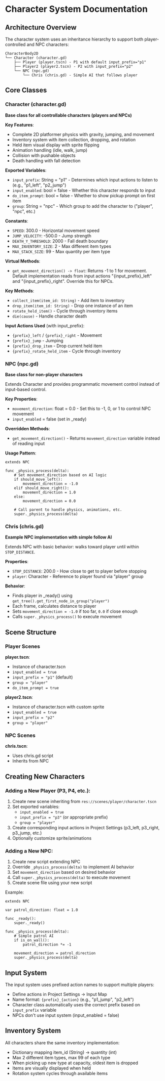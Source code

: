 # Character System Documentation

## Architecture Overview

The character system uses an inheritance hierarchy to support both player-controlled and NPC characters:

```
CharacterBody2D
└── Character (character.gd)
    ├── Player (player.tscn) - P1 with default input_prefix="p1"
    ├── Player2 (player2.tscn) - P2 with input_prefix="p2"
    └── NPC (npc.gd)
        └── Chris (chris.gd) - Simple AI that follows player
```

## Core Classes

### Character (character.gd)
**Base class for all controllable characters (players and NPCs)**

**Key Features**:
- Complete 2D platformer physics with gravity, jumping, and movement
- Inventory system with item collection, dropping, and rotation
- Held item visual display with sprite flipping
- Animation handling (idle, walk, jump)
- Collision with pushable objects
- Death handling with fall detection

**Exported Variables**:
- `input_prefix`: String = "p1" - Determines which input actions to listen to (e.g., "p1_left", "p2_jump")
- `input_enabled`: bool = false - Whether this character responds to input
- `do_item_prompt`: bool = false - Whether to show pickup prompt on first item
- `group`: String = "npc" - Which group to add the character to ("player", "npc", etc.)

**Constants**:
- `SPEED`: 300.0 - Horizontal movement speed
- `JUMP_VELOCITY`: -500.0 - Jump strength
- `DEATH_Y_THRESHOLD`: 2000 - Fall death boundary
- `MAX_INVENTORY_SIZE`: 2 - Max different item types
- `MAX_STACK_SIZE`: 99 - Max quantity per item type

**Virtual Methods**:
- `get_movement_direction() -> float`: Returns -1 to 1 for movement. Default implementation reads from input actions "{input_prefix}_left" and "{input_prefix}_right". Override this for NPCs.

**Key Methods**:
- `collect_item(item_id: String)` - Add item to inventory
- `drop_item(item_id: String)` - Drop one instance of an item
- `rotate_held_item()` - Cycle through inventory items
- `die(cause)` - Handle character death

**Input Actions Used** (with input_prefix):
- `{prefix}_left` / `{prefix}_right` - Movement
- `{prefix}_jump` - Jumping
- `{prefix}_drop_item` - Drop current held item
- `{prefix}_rotate_held_item` - Cycle through inventory

### NPC (npc.gd)
**Base class for non-player characters**

Extends Character and provides programmatic movement control instead of input-based control.

**Key Properties**:
- `movement_direction`: float = 0.0 - Set this to -1, 0, or 1 to control NPC movement
- `input_enabled` = false (set in _ready)

**Overridden Methods**:
- `get_movement_direction()` - Returns `movement_direction` variable instead of reading input

**Usage Pattern**:
```gdscript
extends NPC

func _physics_process(delta):
	# Set movement_direction based on AI logic
	if should_move_left():
		movement_direction = -1.0
	elif should_move_right():
		movement_direction = 1.0
	else:
		movement_direction = 0.0

	# Call parent to handle physics, animations, etc.
	super._physics_process(delta)
```

### Chris (chris.gd)
**Example NPC implementation with simple follow AI**

Extends NPC with basic behavior: walks toward player until within `STOP_DISTANCE`.

**Properties**:
- `STOP_DISTANCE`: 200.0 - How close to get to player before stopping
- `player`: Character - Reference to player found via "player" group

**Behavior**:
- Finds player in _ready() using `get_tree().get_first_node_in_group("player")`
- Each frame, calculates distance to player
- Sets `movement_direction = -1.0` if too far, `0.0` if close enough
- Calls `super._physics_process()` to execute movement

## Scene Structure

### Player Scenes
**player.tscn**:
- Instance of character.tscn
- `input_enabled = true`
- `input_prefix = "p1"` (default)
- `group = "player"`
- `do_item_prompt = true`

**player2.tscn**:
- Instance of character.tscn with custom sprite
- `input_enabled = true`
- `input_prefix = "p2"`
- `group = "player"`

### NPC Scenes
**chris.tscn**:
- Uses chris.gd script
- Inherits from NPC

## Creating New Characters

### Adding a New Player (P3, P4, etc.):
1. Create new scene inheriting from `res://scenes/player/character.tscn`
2. Set exported variables:
   - `input_enabled = true`
   - `input_prefix = "p3"` (or appropriate prefix)
   - `group = "player"`
3. Create corresponding input actions in Project Settings (p3_left, p3_right, p3_jump, etc.)
4. Optionally customize sprite/animations

### Adding a New NPC:
1. Create new script extending NPC
2. Override `_physics_process(delta)` to implement AI behavior
3. Set `movement_direction` based on desired behavior
4. Call `super._physics_process(delta)` to execute movement
5. Create scene file using your new script

Example:
```gdscript
extends NPC

var patrol_direction: float = 1.0

func _ready():
	super._ready()

func _physics_process(delta):
	# Simple patrol AI
	if is_on_wall():
		patrol_direction *= -1

	movement_direction = patrol_direction
	super._physics_process(delta)
```

## Input System

The input system uses prefixed action names to support multiple players:
- Define actions in Project Settings → Input Map
- Name format: `{prefix}_{action}` (e.g., "p1_jump", "p2_left")
- Character class automatically uses the correct prefix based on `input_prefix` variable
- NPCs don't use input system (input_enabled = false)

## Inventory System

All characters share the same inventory implementation:
- Dictionary mapping item_id (String) → quantity (int)
- Max 2 different item types, max 99 of each type
- When picking up new type at capacity, oldest item is dropped
- Items are visually displayed when held
- Rotation system cycles through available items
